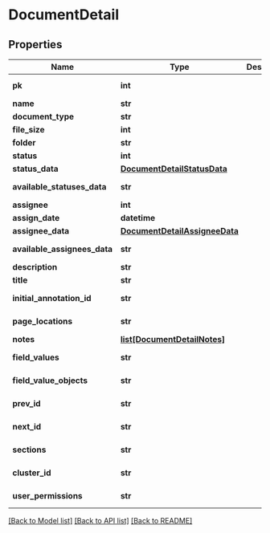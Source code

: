 # DocumentDetail

## Properties
Name | Type | Description | Notes
------------ | ------------- | ------------- | -------------
**pk** | **int** |  | [optional] [readonly] 
**name** | **str** |  | [optional] 
**document_type** | **str** |  | [optional] 
**file_size** | **int** |  | [optional] 
**folder** | **str** |  | [optional] 
**status** | **int** |  | [optional] 
**status_data** | [**DocumentDetailStatusData**](DocumentDetailStatusData.md) |  | 
**available_statuses_data** | **str** |  | [optional] [readonly] 
**assignee** | **int** |  | [optional] 
**assign_date** | **datetime** |  | [optional] 
**assignee_data** | [**DocumentDetailAssigneeData**](DocumentDetailAssigneeData.md) |  | 
**available_assignees_data** | **str** |  | [optional] [readonly] 
**description** | **str** |  | [optional] 
**title** | **str** |  | [optional] 
**initial_annotation_id** | **str** |  | [optional] [readonly] 
**page_locations** | **str** |  | [optional] [readonly] 
**notes** | [**list[DocumentDetailNotes]**](DocumentDetailNotes.md) |  | 
**field_values** | **str** |  | [optional] [readonly] 
**field_value_objects** | **str** |  | [optional] [readonly] 
**prev_id** | **str** |  | [optional] [readonly] 
**next_id** | **str** |  | [optional] [readonly] 
**sections** | **str** |  | [optional] [readonly] 
**cluster_id** | **str** |  | [optional] [readonly] 
**user_permissions** | **str** |  | [optional] [readonly] 

[[Back to Model list]](../README.md#documentation-for-models) [[Back to API list]](../README.md#documentation-for-api-endpoints) [[Back to README]](../README.md)


